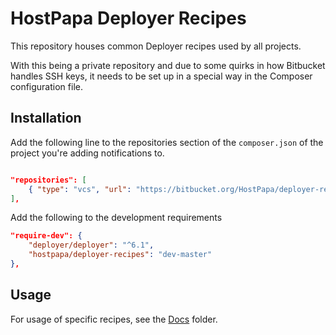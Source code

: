 # HostPapa Deployer Recipes

This repository houses common Deployer recipes used by all projects.

With this being a private repository and due to some quirks in how Bitbucket
handles SSH keys, it needs to be set up in a special way in the Composer
configuration file.

## Installation

Add the following line to the repositories section of the `composer.json` of the
project you're adding notifications to.

```json

"repositories": [
    { "type": "vcs", "url": "https://bitbucket.org/HostPapa/deployer-recipes.git" }
],
```

Add the following to the development requirements

```json
"require-dev": {
    "deployer/deployer": "^6.1",
    "hostpapa/deployer-recipes": "dev-master"
},
```

## Usage

For usage of specific recipes, see the [Docs](docs) folder.
